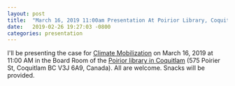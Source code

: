 ```yaml
---
layout: post
title:  "March 16, 2019 11:00am Presentation At Poirior Library, Coquitlam!"
date:   2019-02-26 19:27:03 -0800
categories: presentation
---
```


I'll be presenting the case for [Climate Mobilization][ch] on March 16,
2019 at 11:00 AM in the Board Room of the [Poirior library in Coquitlam][poirior] (575 Poirier
St, Coquitlam BC V3J 6A9, Canada). All are welcome. Snacks will be provided.

[ch]: https://www.theclimatemobilization.org
[poirior]: http://www.coqlibrary.ca/using-your-library/hours-locations
